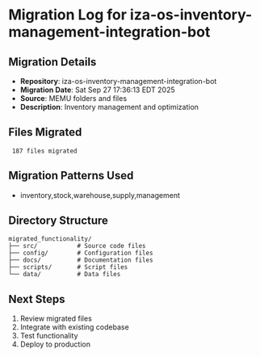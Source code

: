 # Migration Log for iza-os-inventory-management-integration-bot

## Migration Details
- **Repository**: iza-os-inventory-management-integration-bot
- **Migration Date**: Sat Sep 27 17:36:13 EDT 2025
- **Source**: MEMU folders and files
- **Description**: Inventory management and optimization

## Files Migrated
     187 files migrated

## Migration Patterns Used
- inventory,stock,warehouse,supply,management

## Directory Structure
```
migrated_functionality/
├── src/           # Source code files
├── config/        # Configuration files
├── docs/          # Documentation files
├── scripts/       # Script files
└── data/          # Data files
```

## Next Steps
1. Review migrated files
2. Integrate with existing codebase
3. Test functionality
4. Deploy to production


